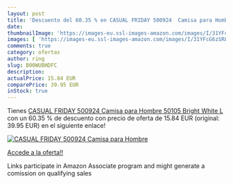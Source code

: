 ```yaml
---
layout: post
title: 'Descuento del 60.35 % en CASUAL FRIDAY 500924  Camisa para Hombre'
date: 
thumbnailImage: 'https://images-eu.ssl-images-amazon.com/images/I/31YFcG6zSRL._SL200_.jpg'
images: [ 'https://images-eu.ssl-images-amazon.com/images/I/31YFcG6zSRL._SL200_.jpg' ]
comments: true
category: ofertas
author: ring
slug: B00WUBHDFC
description:
actualPrice: 15.84 EUR
comparePrice: 39.95 EUR
inStock: true
---
```


Tienes [CASUAL FRIDAY 500924  Camisa para Hombre  50105 Bright White  L](https://www.amazon.es/dp/B00WUBHDFC/?tag=tolees-21) con un 60.35 % de descuento con precio de oferta de 15.84 EUR (original: 39.95 EUR) en el siguiente enlace!

[![CASUAL FRIDAY 500924  Camisa para Hombre](https://images-eu.ssl-images-amazon.com/images/I/31YFcG6zSRL._SL200_.jpg)](https://www.amazon.es/dp/B00WUBHDFC/?tag=tolees-21)

[Accede a la oferta!!](https://www.amazon.es/dp/B00WUBHDFC/?tag=tolees-21)

Links participate in Amazon Associate program and might generate a comission on qualifying sales


